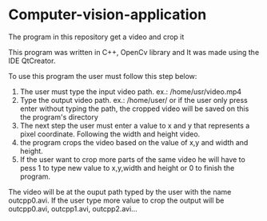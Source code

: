 # Computer-vision-application
The program in this repository get a video and crop it 

This program was written in C++, OpenCv library and It was made using the IDE QtCreator. 

To use this program the user must follow this step below:

1. The user must type the input video path. ex.: /home/usr/video.mp4
2. Type the output video path. ex.: /home/user/ or if the user only press enter without typing the path, the cropped video will be saved on this the program's directory
3. The next step the user must enter a value to x and y that represents a pixel coordinate. Following the width and height video.
4. the program crops the video based on the value of x,y and width and height.
5. If the user want to crop more parts of the same video he will have to pess 1 to type new value to x,y,width and height or 0 to finish the program.

The video will be at the ouput path typed by the user with the name outcpp0.avi. If the user type more value to crop the output will be outcpp0.avi, outcpp1.avi, outcpp2.avi...
